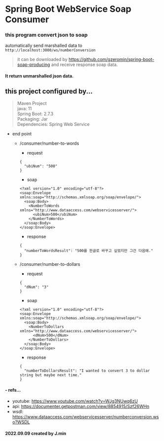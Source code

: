 # Spring Boot WebService Soap Consumer   

  ### this program convert json to soap   
  automatically send marshalled data to   
  ```http://localhost:3000/ws/numberConversion```   
  > it can be downloaded by <https://github.com/gzeromin/spring-boot-soap-producing>
  and receive response soap data.   
  #### It return unmarshalled json data.   
   
   

## this project configured by...
> Maven Project   
> java: 11   
> Spring Boot: 2.7.3   
> Packaging: Jar   
> Dependencies: Spring Web Service   
   
   
   
- end point   
  - /consumer/number-to-words 
    - request  
    ```   
    {   
      "ubiNum": "500"   
    }
    ```
    - soap
    ```
    <?xml version="1.0" encoding="utf-8"?>
    <soap:Envelope xmlns:soap="http://schemas.xmlsoap.org/soap/envelope/">
      <soap:Body>
        <NumberToWords xmlns="http://www.dataaccess.com/webservicesserver/">
          <ubiNum>500</ubiNum>
        </NumberToWords>
      </soap:Body>
    </soap:Envelope>
    ```
    - response
    ```   
    {
      "numberToWordsResult": "500를 한글로 바꾸고 싶었지만 그건 다음에."
    }
    ```

  - /consumer/number-to-dollars   
    - request
    ```   
    {   
      "dNum": "3"   
    }
    ```
    - soap
    ```
    <?xml version="1.0" encoding="utf-8"?>
    <soap:Envelope xmlns:soap="http://schemas.xmlsoap.org/soap/envelope/">
      <soap:Body>
        <NumberToDollars xmlns="http://www.dataaccess.com/webservicesserver/">
          <dNum>500</dNum>
        </NumberToDollars>
      </soap:Body>
    </soap:Envelope>
    ```
    - response
    ```   
    {
      "numberToDollarsResult": "I wanted to convert 3 to dollar string but maybe next time."
    }
    ```

#### - refs...   
  - youtube: <https://www.youtube.com/watch?v=WJg3NUwq6zU>   
  - api: <https://documenter.getpostman.com/view/8854915/Szf26WHn>   
  - wsdl: <https://www.dataaccess.com/webservicesserver/numberconversion.wso?WSDL>   
   
#### 2022.09.09 created by J.min